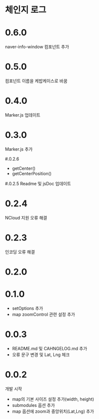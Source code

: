 # 체인지 로그
# 0.6.0
naver-info-window 컴포넌트 추가
# 0.5.0
컴포넌트 이름을 케밥케이스로 바꿈
# 0.4.0
Marker.js 업데이트

# 0.3.0
Marker.js 추가

#.0.2.6
* getCenter()
* getCenterPosition()

#.0.2.5
Readme 및 jsDoc 업데이트

# 0.2.4
NCloud 지원 오류 해결

# 0.2.3
인코딩 오류 해결

# 0.2.0

# 0.1.0
* setOptions 추가
* map zoomControl 관련 설정 추가

# 0.0.3 
* README.md 및 CAHNGELOG.md 추가 
* 오류 문구 변경 및 Lat, Lng 체크

# 0.0.2
개발 시작
* map의 기본 사이즈 설정 추가(width, height)
* submodules 옵션 추가
* map 옵션에 zoom과 중앙위치(Lat,Lng) 추가
